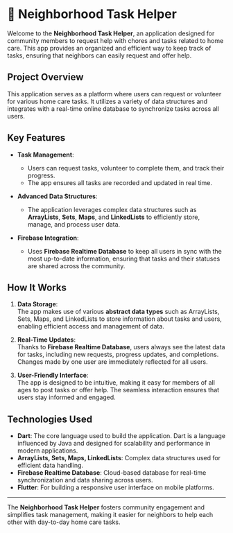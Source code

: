 # 🏡 Neighborhood Task Helper 

Welcome to the **Neighborhood Task Helper**, an application designed for community members to request help with chores and tasks related to home care. This app provides an organized and efficient way to keep track of tasks, ensuring that neighbors can easily request and offer help.

## Project Overview

This application serves as a platform where users can request or volunteer for various home care tasks. It utilizes a variety of data structures and integrates with a real-time online database to synchronize tasks across all users.

## Key Features

- **Task Management**: 
   - Users can request tasks, volunteer to complete them, and track their progress.
   - The app ensures all tasks are recorded and updated in real time.
   
- **Advanced Data Structures**: 
   - The application leverages complex data structures such as **ArrayLists**, **Sets**, **Maps**, and **LinkedLists** to efficiently store, manage, and process user data.

- **Firebase Integration**: 
   - Uses **Firebase Realtime Database** to keep all users in sync with the most up-to-date information, ensuring that tasks and their statuses are shared across the community.

## How It Works

1. **Data Storage**:  
   The app makes use of various **abstract data types** such as ArrayLists, Sets, Maps, and LinkedLists to store information about tasks and users, enabling efficient access and management of data.

2. **Real-Time Updates**:  
   Thanks to **Firebase Realtime Database**, users always see the latest data for tasks, including new requests, progress updates, and completions. Changes made by one user are immediately reflected for all users.

3. **User-Friendly Interface**:  
   The app is designed to be intuitive, making it easy for members of all ages to post tasks or offer help. The seamless interaction ensures that users stay informed and engaged.

## Technologies Used

- **Dart**: The core language used to build the application. Dart is a language influenced by Java and designed for scalability and performance in modern applications.
- **ArrayLists, Sets, Maps, LinkedLists**: Complex data structures used for efficient data handling.
- **Firebase Realtime Database**: Cloud-based database for real-time synchronization and data sharing across users.
- **Flutter**: For building a responsive user interface on mobile platforms.

---

The **Neighborhood Task Helper** fosters community engagement and simplifies task management, making it easier for neighbors to help each other with day-to-day home care tasks.

